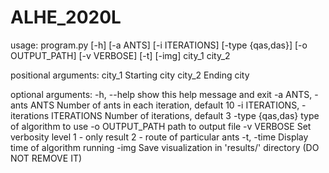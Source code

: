 # ALHE_2020L
usage: program.py [-h] [-a ANTS] [-i ITERATIONS] [-type {qas,das}]
                  [-o OUTPUT_PATH] [-v VERBOSE] [-t] [-img]
                  city_1 city_2

positional arguments:
  city_1                Starting city
  city_2                Ending city

optional arguments:
  -h, --help            show this help message and exit
  -a ANTS, -ants ANTS   Number of ants in each iteration, default 10
  -i ITERATIONS, -iterations ITERATIONS
                        Number of iterations, default 3
  -type {qas,das}       type of algorithm to use
  -o OUTPUT_PATH        path to output file
  -v VERBOSE            Set verbosity level 1 - only result 2 - route of
                        particular ants
  -t, -time             Display time of algorithm running
  -img                  Save visualization in 'results/' directory (DO NOT
                        REMOVE IT)

